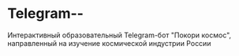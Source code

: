 # Telegram--
Интерактивный образовательный Telegram-бот "Покори космос", направленный на изучение космической индустрии России
